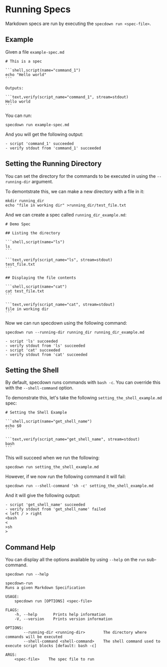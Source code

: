 # Running Specs

Markdown specs are run by executing the `specdown run <spec-file>`.

## Example

Given a file `example-spec.md`

~~~markdown,file(path="example-spec.md")
# This is a spec

```shell,script(name="command_1")
echo "Hello world"
```

Outputs:

```text,verify(script_name="command_1", stream=stdout)
Hello world
```
~~~

You can run:

```shell,script(name="run_example")
specdown run example-spec.md
```

And you will get the following output:

```text,verify(script_name="run_example", stream=stdout)
- script 'command_1' succeeded
- verify stdout from 'command_1' succeeded
```

## Setting the Running Directory

You can set the directory for the commands to be executed in using the `--running-dir` argument.

To demontstrate this, we can make a new directory with a file in it:

```shell,script(name="running_dir_file_setup")
mkdir running_dir
echo "file in working dir" >running_dir/test_file.txt
```

And we can create a spec called `running_dir_example.md`:

~~~markdown,file(path="running_dir_example.md")
# Demo Spec

## Listing the directory

```shell,script(name="ls")
ls
```

```text,verify(script_name="ls", stream=stdout)
test_file.txt
```

## Displaying the file contents

```shell,script(name="cat")
cat test_file.txt
```

```text,verify(script_name="cat", stream=stdout)
file in working dir
```
~~~

Now we can run specdown using the following command:

```shell,script(name="running_dir_example")
specdown run --running-dir running_dir running_dir_example.md
```

```text,verify(script_name="running_dir_example", stream=stdout)
- script 'ls' succeeded
- verify stdout from 'ls' succeeded
- script 'cat' succeeded
- verify stdout from 'cat' succeeded
```

## Setting the Shell

By default, specdown runs commands with `bash -c`. You can override this with the `--shell-command` option.

To demonstrate this, let's take the following `setting_the_shell_example.md` spec:

~~~markdown,file(path="setting_the_shell_example.md")
# Setting the Shell Example

```shell,script(name="get_shell_name")
echo $0
```

```text,verify(script_name="get_shell_name", stream=stdout)
bash
```
~~~

This will succeed when we run the following:

```shell,script(name="setting_the_shell_example_bash", expected_exit_code=0)
specdown run setting_the_shell_example.md
```

However, if we now run the following command it will fail:

```shell,script(name="setting_the_shell_example_sh", expected_exit_code=1)
specdown run --shell-command 'sh -c' setting_the_shell_example.md
```

And it will give the following output:

```text,verify(script_name="setting_the_shell_example_sh", stream=stdout)
- script 'get_shell_name' succeeded
- verify stdout from 'get_shell_name' failed
< left / > right
<bash
<
>sh
>

```


## Command Help

You can display all the options available by using `--help` on the `run` sub-command.

```shell,script(name="run_help")
specdown run --help
```

```text,verify(script_name="run_help", stream=stdout)
specdown-run 
Runs a given Markdown Specification

USAGE:
    specdown run [OPTIONS] <spec-file>

FLAGS:
    -h, --help       Prints help information
    -V, --version    Prints version information

OPTIONS:
        --running-dir <running-dir>        The directory where commands will be executed
        --shell-command <shell-command>    The shell command used to execute script blocks [default: bash -c]

ARGS:
    <spec-file>    The spec file to run
```

